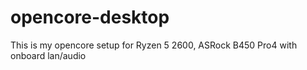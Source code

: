 # opencore-desktop
This is my opencore setup for Ryzen 5 2600, ASRock B450 Pro4 with onboard lan/audio
